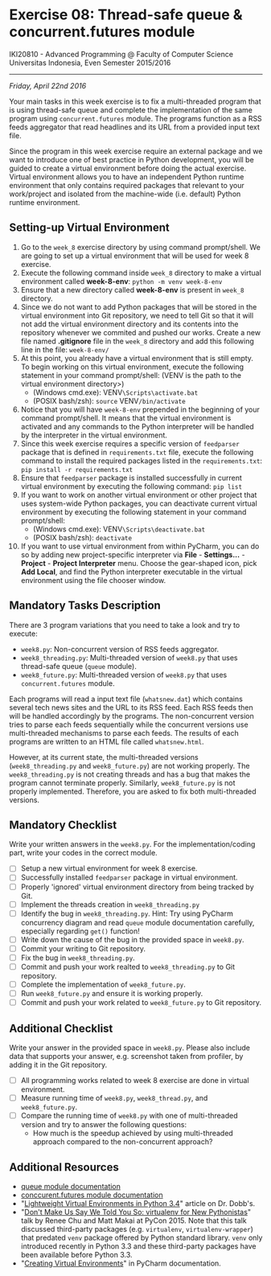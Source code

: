 Exercise 08: Thread-safe queue & concurrent.futures module
==========================================================

IKI20810 - Advanced Programming @ Faculty of Computer Science 
Universitas Indonesia, Even Semester 2015/2016

* * *

*Friday, April 22nd 2016*

Your main tasks in this week exercise is to fix a multi-threaded program that 
is using thread-safe queue and complete the implementation of the same program 
using `concurrent.futures` module. The programs function as a RSS feeds 
aggregator that read headlines and its URL from a provided input text file. 

Since the program in this week exercise require an external package and we want 
to introduce one of best practice in Python development, you will be guided to 
create a virtual environment before doing the actual exercise. Virtual environment 
allows you to have an independent Python runtime environment that only contains 
required packages that relevant to your work/project and isolated from the 
machine-wide (i.e. default) Python runtime environment.

Setting-up Virtual Environment
------------------------------

1. Go to the `week_8` exercise directory by using command prompt/shell. 
We are going to set up a virtual environment that will be used for week 8 
exercise.
2. Execute the following command inside `week_8` directory to make a virtual 
environment called **week-8-env**: `python -m venv week-8-env`
3. Ensure that a new directory called **week-8-env** is present in 
`week_8` directory.
4. Since we do not want to add Python packages that will be stored in the virtual 
environment into Git repository, we need to tell Git so that it will not add 
the virtual environment directory and its contents into the repository whenever 
we commited and pushed our works. Create a new file named **.gitignore** file 
in the `week_8` directory and add this following line in the file: `week-8-env/`
5. At this point, you already have a virtual environment that is still 
empty. To begin working on this virtual environment, execute the following 
statement in your command prompt/shell: (VENV is the path to the virtual 
environment directory>)
    - (Windows cmd.exe): VENV`\Scripts\activate.bat`
    - (POSIX bash/zsh): `source` VENV`/bin/activate`
6. Notice that you will have `week-8-env` prepended in the beginning of 
your command prompt/shell. It means that the virtual environment is activated 
and any commands to the Python interpreter will be handled by the interpreter 
in the virtual environment. 
7. Since this week exercise requires a specific version of `feedparser` package 
that is defined in `requirements.txt` file, execute the following command to 
install the required packages listed in the `requirements.txt`: 
`pip install -r requirements.txt`
8. Ensure that `feedparser` package is installed successfully in current virtual 
environment by executing the following command: `pip list`
9. If you want to work on another virtual environment or other project that 
uses system-wide Python packages, you can deactivate current virtual environment 
by executing the following statement in your command prompt/shell:
    - (Windows cmd.exe): VENV`\Scripts\deactivate.bat`
    - (POSIX bash/zsh): `deactivate`
10. If you want to use virtual environment from within PyCharm, you can do so by 
adding new project-specific interpreter via **File** - **Settings...** - 
**Project** - **Project Interpreter** menu. Choose the gear-shaped icon, pick 
**Add Local**, and find the Python interpreter executable in the virtual environment 
using the file chooser window.

Mandatory Tasks Description
---------------------------

There are 3 program variations that you need to take a look and try to execute:

- `week8.py`: Non-concurrent version of RSS feeds aggregator.
- `week8_threading.py`: Multi-threaded version of `week8.py` that uses thread-safe queue (`queue` module).
- `week8_future.py`: Multi-threaded version of `week8.py` that uses `concurrent.futures` module.

Each programs will read a input text file (`whatsnew.dat`) which contains several tech news sites and the 
URL to its RSS feed. Each RSS feeds then will be handled accordingly by the programs. The non-concurrent 
version tries to parse each feeds sequentially while the concurrent versions use multi-threaded mechanisms to 
parse each feeds. The results of each programs are written to an HTML file called `whatsnew.html`.

However, at its current state, the multi-threaded versions (`week8_threading.py` and `week8_future.py`) 
are not working properly. The `week8_threading.py` is not creating threads and has a bug that 
makes the program cannot terminate properly. Similarly, `week8_future.py` is not properly implemented. 
Therefore, you are asked to fix both multi-threaded versions.

Mandatory Checklist
-------------------

Write your written answers in the `week8.py`. For the implementation/coding 
part, write your codes in the correct module.

- [ ] Setup a new virtual environment for week 8 exercise.
- [ ] Successfully installed `feedparser` package in virtual environment.
- [ ] Properly 'ignored' virtual environment directory from being tracked by Git.
- [ ] Implement the threads creation in `week8_threading.py`
- [ ] Identify the bug in `week8_threading.py`. Hint: Try using PyCharm concurrency diagram and 
read `queue` module documentation carefully, especially regarding `get()` function!
- [ ] Write down the cause of the bug in the provided space in `week8.py`.
- [ ] Commit your writing to Git repository.
- [ ] Fix the bug in `week8_threading.py`.
- [ ] Commit and push your work realted to `week8_threading.py` to Git repository.
- [ ] Complete the implementation of `week8_future.py`.
- [ ] Run `week8_future.py` and ensure it is working properly.
- [ ] Commit and push your work related to `week8_future.py` to Git repository.

Additional Checklist
--------------------

Write your answer in the provided space in `week8.py`. Please also include 
data that supports your answer, e.g. screenshot taken from profiler, by 
adding it in the Git repository.

- [ ] All programming works related to week 8 exercise are done in virtual environment.
- [ ] Measure running time of `week8.py`, `week8_thread.py`, and `week8_future.py`.
- [ ] Compare the running time of `week8.py` with one of multi-threaded version 
and try to answer the following questions:
    - How much is the speedup achieved by using multi-threaded approach compared 
    to the non-concurrent approach?

Additional Resources
--------------------

- [queue module documentation](https://docs.python.org/3/library/queue.html)
- [conccurent.futures module documentation](https://docs.python.org/3/library/concurrent.futures.html)
- "[Lightweight Virtual Environments in Python 3.4](http://www.drdobbs.com/architecture-and-design/lightweight-virtual-environments-in-pyth/240167069)" article on Dr. Dobb's.
- "[Don't Make Us Say We Told You So: virtualenv for New Pythonistas](https://www.youtube.com/watch?v=Xdv7vwIIThY)" talk by Renee Chu and Matt Makai at PyCon 2015. Note that this talk discussed third-party packages (e.g. `virtualenv`, `virtualenv-wrapper`) that predated `venv` package offered by Python standard library. `venv` only introduced recently in Python 3.3 and these third-party packages have been available before Python 3.3.
- "[Creating Virtual Environments](https://www.jetbrains.com/help/pycharm/2016.1/creating-virtual-environment.html)" in PyCharm documentation.
